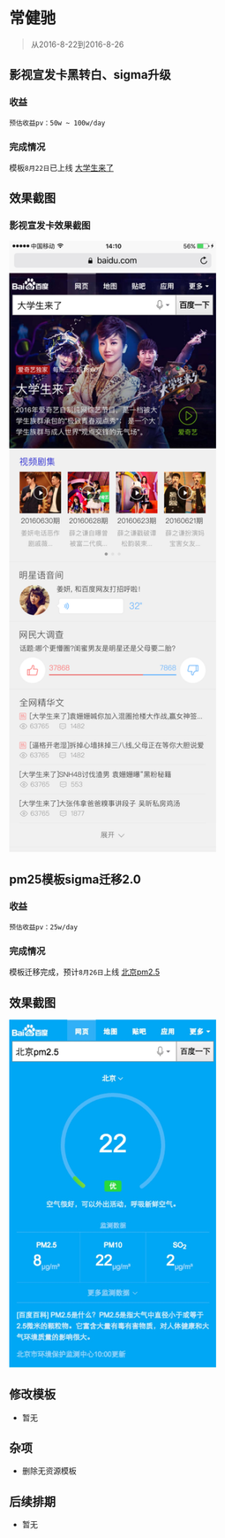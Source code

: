 # 常健驰

> 从2016-8-22到2016-8-26

## 影视宣发卡黑转白、sigma升级

### 收益

    预估收益pv：50w ~ 100w/day

### 完成情况

模板`8月22日`已上线 [大学生来了](https://m.baidu.com/s?word=%E5%A4%A7%E5%AD%A6%E7%94%9F%E6%9D%A5%E4%BA%86)

## 效果截图

### 影视宣发卡效果截图
<img src="./img/v_changjianchi/vpic.png" width="375">

## pm25模板sigma迁移2.0

### 收益

    预估收益pv：25w/day

### 完成情况

模板迁移完成，预计`8月26日`上线 [北京pm2.5](http://cp01-ala-fe-5.epc.baidu.com:8003/s?word=%E5%8C%97%E4%BA%ACpm2.5&wiseus=10.195.19.46)

## 效果截图

<img src="./img/v_changjianchi/pm25.png" width="375">

## 修改模板 

* 暂无

## 杂项

* 删除无资源模板

## 后续排期

* 暂无
